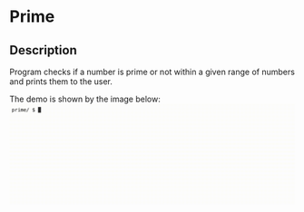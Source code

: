 # Prime

## Description

Program checks if a number is prime or not within a given range of numbers and prints them to the user.

The demo  is shown by the image below:
![Demo](/Week_1/prime/img/primeDemo.gif)
